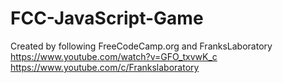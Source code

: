 # FCC-JavaScript-Game

Created by following FreeCodeCamp.org and FranksLaboratory
https://www.youtube.com/watch?v=GFO_txvwK_c
https://www.youtube.com/c/Frankslaboratory

